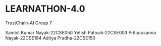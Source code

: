 # LEARNATHON-4.0
TrustChain-AI Group 7

Sambit Kumar Nayak-22CSE050
Yetish Patnaik-22CSE003
Pritiprasanna Nayak-22CSE184
Aditya Pradha-22CSE150
